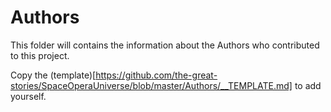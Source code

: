 # Authors

This folder will contains the information about the Authors who contributed to this project.

Copy the (template)[https://github.com/the-great-stories/SpaceOperaUniverse/blob/master/Authors/__TEMPLATE.md] to add yourself.
